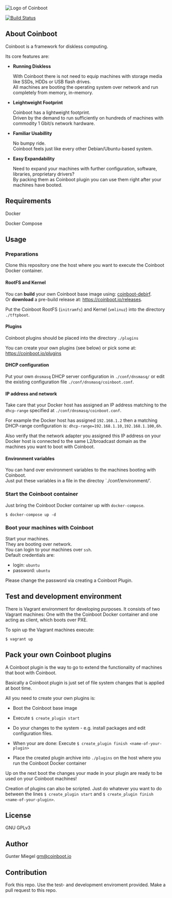 ![Logo of Coinboot](coinboot.png)

[![Build Status](https://travis-ci.com/frzb/coinboot.svg?branch=master)](https://travis-ci.com/frzb/coinboot)

## About Coinboot

Coinboot is a framework for diskless computing. 


Its core features are:

* **Running Diskless**

  With Coinboot there is not need to equip machines with storage media like SSDs, HDDs or USB flash drives.  
  All machines are booting the operating system over network and run completely from memory, in-memory.


* **Leightweight Footprint**

  Coinboot has a lightweight footprint.  
  Driven by the demand to run sufficiently on hundreds of machines with commodity 1 Gbit/s network hardware.


* **Familiar Usabillity**

  No bumpy ride.  
  Coinboot feels just like every other Debian/Ubuntu-based system. 


* **Easy Expandability**

  Need to expand your machines with further configuration, software, libraries, proprietary drivers?  
  By packing them as Coinboot plugin you can use them right after your machines have booted.

## Requirements

Docker

Docker Compose

## Usage

### Preparations

Clone this repository one the host where you want to execute the Coinboot Docker container.

#### RootFS and Kernel

You can **build** your own Coinboot base image using: [coinboot-debirf](https://github.com/frzb/coinboot-debirf).   
Or **download** a pre-build release at: https://coinboot.io/releases.

Put the Coinboot RootFS (`initramfs`) and Kernel (`vmlinuz`) into the directory `./tftpboot`.

#### Plugins

Coinboot plugins should be placed into  the directory `./plugins`

You can create your own plugins (see below) or pick some at: https://coinboot.io/plugins

#### DHCP configuration

Put your own `dnsmasq` DHCP server configuration in `./conf/dnsmasq/` or edit the existing configuration file `./conf/dnsmasq/coinboot.conf`.

#### IP address and network

Take care that your Docker host has assigned an IP address matching to the `dhcp-range` specified at `./conf/dnsmasq/coinboot.conf`. 

For example the Docker host has assigned `192.168.1.2` then a matching DHCP-range configuration is: `dhcp-range=192.168.1.10,192.168.1.100,6h`. 

Also verify that the network adapter you assigned this IP address on your Docker host is connected to the same L2/broadcast domain as the machines you want to boot with Coinboot.

#### Environment variables

You can hand over environment variables to the machines booting with Coinboot.  
Just put these variables in a file in the directoy `./conf/environment/'.

### Start the Coinboot container

Just bring the Coinboot Docker container up with `docker-compose`.

```
$ docker-compose up -d
```

### Boot your machines with Coinboot

Start your machines.  
They are booting over network.  
You can login to your machines over `ssh`.  
Default credentials are:

* login: `ubuntu`
* password: `ubuntu`
  
Please change the password via creating a Coinboot Plugin.

## Test and development environment

There is Vagrant environment for developing purposes.
It consists of two Vagrant machines: One with the the Coinboot Docker container and one acting as client, which boots over PXE.

To spin up the Vagrant machines execute:

```
$ vagrant up
```

## Pack your own Coinboot plugins

A Coinboot plugin is the way to go to extend the functionality of machines that boot with Coinboot.

Basically a Coinboot plugin is just set of file system changes that is applied at boot time.


All you need to create your own plugins is:

* Boot the Coinboot base image

* Execute `$ create_plugin start`

* Do your changes to the system - e.g. install packages and edit configuration files.

* When your are done: Execute `$ create_plugin finish <name-of-your-plugin>`

* Place the created plugin archive into `./plugins` on the host where you run the Coinboot Docker container

Up on the next boot the changes your made in your plugin are ready to be used on your Coinboot machines!

Creation of plugins can also be scripted. Just do whatever you want to do between the lines `$ create_plugin start` and `$ create_plugin finish <name-of-your-plugin>`.

## License

GNU GPLv3 

## Author

Gunter Miegel 
gm@coinboot.io

## Contribution

Fork this repo. Use the test- and development enviroment provided.
Make a pull request to this repo. 
